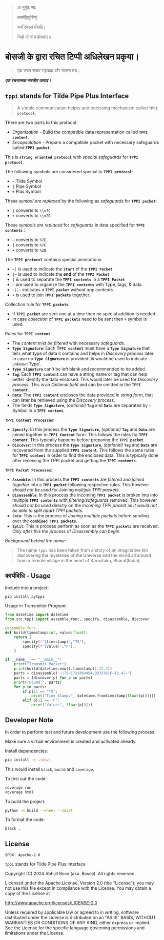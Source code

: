 >
> ॐ भूर्भुवः स्वः
>
> तत्स॑वि॒तुर्वरे॑ण्यं॒
>
> भर्गो॑ दे॒वस्य॑ धीमहि।
>
> धियो॒ यो नः॑ प्रचो॒दया॑त्॥
>

# बोसजी के द्वारा रचित टिप्पी अधिलेखन प्रकृया।

> एक सरल संचार सहायक और संलग्न तंत्र।
>

***एक रचनात्मक भारतीय उत्पाद।***

## `tppi` stands for Tilde Pipe Plus Interface

> A simple communication helper and enclosing mechanism called **`TPPI protocol`**.

There are two parts to this protocol:

- *Organization* - Build the compatible data representation called **`TPPI content`**.
- *Encapsulation* - Prepare a compatible packet with necessary safeguards called **`TPPI packet`**.

This is **`string oriented protocol`** with *special safeguards* for **`TPPI protocol`**.

The following symbols are considered special to **`TPPI protocol`**:

- `~` Tilde Symbol
- `|` Pipe Symbol
- `+` Plus Symbol

These *symbol are replaced* by the following as *safeguards* for **`TPPI packet`**:

- `|` converts to `\\x7C`
- `+` converts to `\\x2B`

These *symbols are replaced* for *safeguards* in data specified for **`TPPI contents`** :

- `~` converts to `%7E`
- `|` converts to `%7C`
- `+` converts to `%2B`

The **`TPPI protocol`** contains special annotations:

- `~|` is used to indicate the **`start`** of the **`TPPI Packet`**
- `|~` is used to indicate the **end** of the **`TPPI Packet`**
- `|` is used to separate the **`TPPI contents`** in a **`TPPI Packet`**
- `~` are used to organize the **`TPPI contents`** with Type, tags, & data.
- `~||~` indicates a **`TPPI packet`** *without any contents*
- `+` is used to join **`TPPI packets`** together.

Collection rule for **`TPPI packets`**:

- If **`TPPI packet`** are sent one at a time then no special addition is needed.
- In case *collection* of **`TPPI packets`** need to be sent then `+` symbol is used.

Rules for **`TPPI content`**:

- The *content mist be filtered* with necessary *safeguards*.
- **`Type Signature`**: Each **T`PPI content`** must have a **`Type Signature`** that tells what type of data it contains and helps in *Discovery process* later. In case no **`Type Signature`** is provided `UN` would be used to indicate `unknown` Type`.
- **`Type Signature`** can't be left blank and recommended to be added.
- **`Tag`**: Each **`TPPI content`** can have a string name or tag that can help better identify the data enclosed. This would later be used for *Discovery process*. This is an *Optional field* and can be omitted in the **`TPPI content`**.
- **`Data`**: The **`TPPI content`** encloses the data provided in *string form*, that can later be retrieved using the *Discovery process*.
- The fields **`Type Signature`**, *(optional)* **`Tag`** and **`Data`** are separated by `~` Symbol in a **`TPPI content`**.

**`TPPI Content Processes`**:

- **`Specify`**: In this process the **`Type Signature`**, *(optional)* **`Tag`** and **`Data`** are joined together in **`TPPI Content`** form. This follows the rules for **`TPPI content`**. This typically happens before preparing the **`TPPI packet`**.
- **`Discover`**: In this process the **`Type Signature`**, *(optional)* **`Tag`** and **`Data`** are recovered from the supplied **`TPPI Content`**. This follows the same rules for **`TPPI content`** in order to find the enclosed data. This is typically done after receiving the TPPI packet and getting the **`TPPI contents`**.

**`TPPI Packet Processes`**:

- **`Assemble`**: In this process the **`TPPI contents`** are *filtered* and *joined together* into a **`TPPI packet`** following respective rules. This however *should not be used* for Joining *multiple TPPI packets*.
- **`Disassemble`**: In this process the incoming **`TPPI packet`** is broken into into multiple **`TPPI contents`** with *filtering/safeguards* removed. This however *should not be used* directly on the *Incoming TPPI packet* as *it would not be able to split apart TPPI packets*.
- **`Join`**: This is the process of *Joining multiple packets* before sending over the **`combined TPPI packets`**.
- **`Split`**: This is process perform as soon as the **`TPPI packets`** are received. *Only after this the process* of *Disassembly can begin*.

*Background behind the name:*

> The name `tppi` has been taken from a story of an imaginative kid
> discovering the mysteries of the Universe and the world all around
> from a remote village in the heart of Karnataka, Bharat(India).
>

## कार्यविधि - Usage

Include into a project:

```sh
pip install pytppi
```

Usage in Transmitter Program:

```py
from datetime import datetime
from src.tppi import assemble_func, specify, disassemble, discover

@assemble_func
def build(timestamp:int, value:float):
    return [
        specify(f"{timestamp}","TS"),
        specify(f"{value}","F"),
    ]

if __name__ == "__main__":
    print("Transmit Packet")
    print(build(datetime.now().timestamp(),12.4))
    parts = disassemble('~|TS~1725869454.327236|F~12.4|~')
    parts = [discover(p) for p in parts]
    print("Found:", parts)
    for p in parts:
        if p[1] == 'TS':
            print("Time Stamp:", datetime.fromtimestamp(float(p[0])))
        elif p[1] == 'F':
            print("Value:", float(p[0]))
```

## Developer Note

In order to perform test and future development use the following process:

Make sure a virtual environment is created and activated already.

Install dependencies:

```sh
pip install -e .[dev]
```

This would install `black`, `build` and `coverage`.

To test out the code:

```sh
coverage run
coverage html
```

To build the project:

```sh
python -m build --wheel --sdist
```

To format the code:

```sh
black .
```

## License

`SPDX: Apache-2.0`

`tppi` stands for Tilde Pipe Plus Interface

Copyright (C) 2024 Abhijit Bose (aka. Boseji). All rights reserved.

Licensed under the Apache License, Version 2.0 (the "License");
you may not use this file except in compliance with the License.
You may obtain a copy of the License at

<http://www.apache.org/licenses/LICENSE-2.0>

Unless required by applicable law or agreed to in writing, software
distributed under the License is distributed on an "AS IS" BASIS,
WITHOUT WARRANTIES OR CONDITIONS OF ANY KIND, either express or implied.
See the License for the specific language governing permissions and
limitations under the License.
